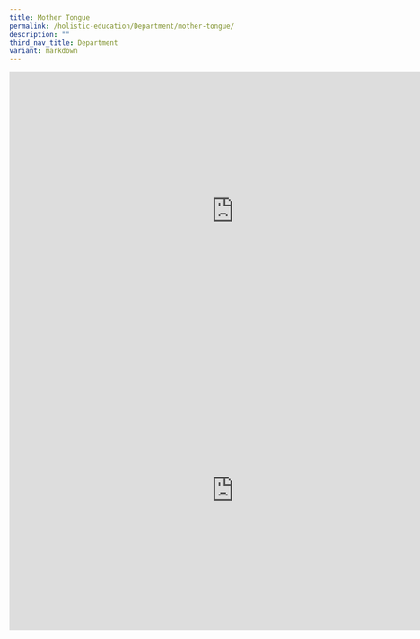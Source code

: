 ```yaml
---
title: Mother Tongue
permalink: /holistic-education/Department/mother-tongue/
description: ""
third_nav_title: Department
variant: markdown
---
```

<iframe allowfullscreen="true" height="498" width="800" frameborder="0" src="https://docs.google.com/presentation/d/e/2PACX-1vRr8TUqgjbXOrl7qWASP3Fp-ofJyRCn5BkduP-0KWRhWG8cLEvxfUWPAK3GiVNpFFPKWCRznZdzddH0/embed?start=false&amp;loop=false&amp;delayms=3000"></iframe>
<iframe allowfullscreen="true" height="498" width="800" frameborder="0" src="https://docs.google.com/presentation/d/e/2PACX-1vRcaXwjLrR4qrPTx5mljJV3u01q9TfrA3il46sgQ4QWztKwYXcmjBbcE1eJF5AgLasJGAV_qc2VGTHT/embed?start=false&amp;loop=false&amp;delayms=3000"></iframe>